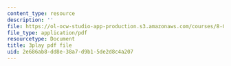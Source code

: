 ```yaml
---
content_type: resource
description: ''
file: https://ol-ocw-studio-app-production.s3.amazonaws.com/courses/8-04-quantum-physics-i-spring-2016/2e686ab8dd8e38a7d9b15de2d8c4a207_3_qvO8bKGus.pdf
file_type: application/pdf
resourcetype: Document
title: 3play pdf file
uid: 2e686ab8-dd8e-38a7-d9b1-5de2d8c4a207
---
```

